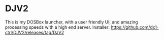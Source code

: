 # DJV2
This is my DOSBox launcher, with a user friendly UI, and amazing processing speeds with a high end server.
Installer: https://github.com/dx1-ctrl/DJV2/releases/tag/DJV2
